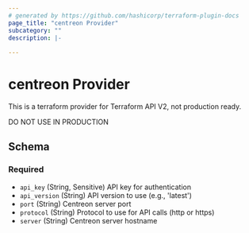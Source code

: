```yaml
---
# generated by https://github.com/hashicorp/terraform-plugin-docs
page_title: "centreon Provider"
subcategory: ""
description: |-
  
---
```


# centreon Provider


This is a terraform provider for Terraform API V2, not production ready.

DO NOT USE IN PRODUCTION


<!-- schema generated by tfplugindocs -->
## Schema

### Required

- `api_key` (String, Sensitive) API key for authentication
- `api_version` (String) API version to use (e.g., 'latest')
- `port` (String) Centreon server port
- `protocol` (String) Protocol to use for API calls (http or https)
- `server` (String) Centreon server hostname
